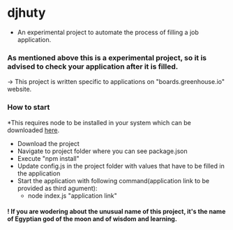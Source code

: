 # djhuty

- An experimental project to automate the process of filling a job application. 

### As mentioned above this is a experimental project, so it is advised to check your application after it is filled.

-> This project is written specific to applications on "boards.greenhouse.io" website.


### How to start
*This requires node to be installed in your system which can be downloaded [here](https://nodejs.org/en/download/).

- Download the project
- Navigate to project folder where you can see package.json
- Execute "npm install" 
- Update config.js in the project folder with values that have to be filled in the application
- Start the application with following command(application link to be provided as third agument):
  - node index.js "application link" 











#### ! If you are wodering about the unusual name of this project, it's the name of Egyptian god of the moon and of wisdom and learning.
